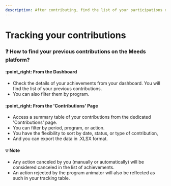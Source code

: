 ```yaml
---
description: After contributing, find the list of your participations on a dedicated page.
---
```


# Tracking your contributions

### :question: How to find your previous contributions on the Meeds platform?

#### :point\_right: From the Dashboard

* Check the details of your achievements from your dashboard. You will find the list of your previous contributions.&#x20;
* You can also filter them by program.

#### :point\_right: From the 'Contributions' Page

* Access a summary table of your contributions from the dedicated 'Contributions' page.&#x20;
* You can filter by period, program, or action.&#x20;
* You have the flexibility to sort by date, status, or type of contribution,&#x20;
* And you can export the data in .XLSX format.

#### 💡 Note

* Any action canceled by you (manually or automatically) will be considered canceled in the list of achievements.
* An action rejected by the program animator will also be reflected as such in your tracking table.
